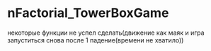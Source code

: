 # nFactorial_TowerBoxGame
некоторые функции не успел сделать(движение как маяк и игра запуститься снова после 1 падение(времени не хватило))
